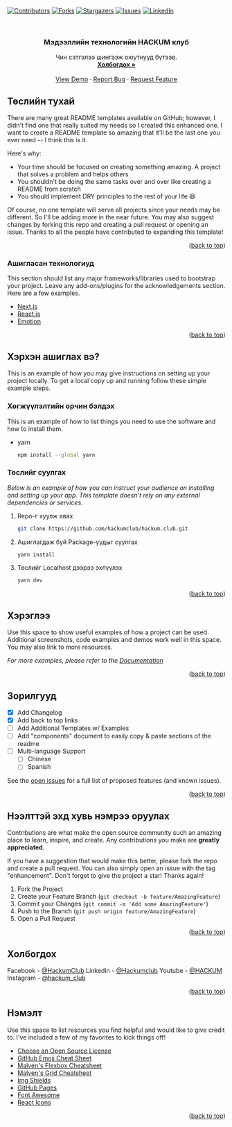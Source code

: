 <div id="top"></div>

[![Contributors][contributors-shield]][contributors-url]
[![Forks][forks-shield]][forks-url]
[![Stargazers][stars-shield]][stars-url]
[![Issues][issues-shield]][issues-url]
[![LinkedIn][linkedin-shield]][linkedin-url]



<!-- PROJECT LOGO -->
<br />
<div align="center">
  <!-- <a href="https://github.com/hackumclub/hackum.club">
    <img src="images/logo.png" alt="Logo" width="80" height="80">
  </a> -->

  <h3 align="center">Мэдээллийн технологийн HACKUM клуб</h3>

  <p align="center">
    Чин сэтгэлээ шингээж оюутнууд бүтээв.
    <br />
    <a href="https://www.facebook.com/HackumClub"><strong>Холбогдох »</strong></a>
    <br />
    <br />
    <a href="https://hackum.club">View Demo</a>
    ·
    <a href="https://github.com/hackumclub/hackum.club/issues">Report Bug</a>
    ·
    <a href="https://github.com/hackumclub/hackum.club/issues">Request Feature</a>
  </p>
</div>



<!-- TABLE OF CONTENTS -->
<!-- <details>
  <summary>Table of Contents</summary>
  <ol>
    <li>
      <a href="#about-the-project">About The Project</a>
      <ul>
        <li><a href="#built-with">Built With</a></li>
      </ul>
    </li>
    <li>
      <a href="#getting-started">Getting Started</a>
      <ul>
        <li><a href="#prerequisites">Prerequisites</a></li>
        <li><a href="#installation">Installation</a></li>
      </ul>
    </li>
    <li><a href="#usage">Usage</a></li>
    <li><a href="#roadmap">Roadmap</a></li>
    <li><a href="#contributing">Contributing</a></li>
    <li><a href="#license">License</a></li>
    <li><a href="#contact">Contact</a></li>
    <li><a href="#acknowledgments">Acknowledgments</a></li>
  </ol>
</details> -->



<!-- ABOUT THE PROJECT -->
## Төслийн тухай

There are many great README templates available on GitHub; however, I didn't find one that really suited my needs so I created this enhanced one. I want to create a README template so amazing that it'll be the last one you ever need -- I think this is it.

Here's why:
* Your time should be focused on creating something amazing. A project that solves a problem and helps others
* You shouldn't be doing the same tasks over and over like creating a README from scratch
* You should implement DRY principles to the rest of your life :smile:

Of course, no one template will serve all projects since your needs may be different. So I'll be adding more in the near future. You may also suggest changes by forking this repo and creating a pull request or opening an issue. Thanks to all the people have contributed to expanding this template!

<p align="right">(<a href="#top">back to top</a>)</p>



### Ашигласан технологиуд

This section should list any major frameworks/libraries used to bootstrap your project. Leave any add-ons/plugins for the acknowledgements section. Here are a few examples.

* [Next.js](https://nextjs.org/)
* [React.js](https://reactjs.org/)
* [Emotion](https://emotion.sh/docs/introduction)

<p align="right">(<a href="#top">back to top</a>)</p>



<!-- GETTING STARTED -->
## Хэрхэн ашиглах вэ?

This is an example of how you may give instructions on setting up your project locally.
To get a local copy up and running follow these simple example steps.

### Хөгжүүлэлтийн орчин бэлдэх

This is an example of how to list things you need to use the software and how to install them.
* yarn
  ```sh
  npm install --global yarn
  ```

### Төслийг суулгах

_Below is an example of how you can instruct your audience on installing and setting up your app. This template doesn't rely on any external dependencies or services._

1. Repo-г хуулж авах
   ```sh
   git clone https://github.com/hackumclub/hackum.club.git
   ```
2. Ашиглагдаж буй Package-уудыг суулгах
   ```sh
   yarn install
   ```
3. Төслийг Localhost дээрээ эхлүүлэх
    ```sh
    yarn dev
    ```

<p align="right">(<a href="#top">back to top</a>)</p>



<!-- USAGE EXAMPLES -->
## Хэрэглээ

Use this space to show useful examples of how a project can be used. Additional screenshots, code examples and demos work well in this space. You may also link to more resources.

_For more examples, please refer to the [Documentation](https://example.com)_

<p align="right">(<a href="#top">back to top</a>)</p>



<!-- ROADMAP -->
## Зорилгууд

- [x] Add Changelog
- [x] Add back to top links
- [ ] Add Additional Templates w/ Examples
- [ ] Add "components" document to easily copy & paste sections of the readme
- [ ] Multi-language Support
    - [ ] Chinese
    - [ ] Spanish

See the [open issues](https://github.com/hackumclub/hackum.club/issues) for a full list of proposed features (and known issues).

<p align="right">(<a href="#top">back to top</a>)</p>



<!-- CONTRIBUTING -->
## Нээлттэй эхд хувь нэмрээ оруулах

Contributions are what make the open source community such an amazing place to learn, inspire, and create. Any contributions you make are **greatly appreciated**.

If you have a suggestion that would make this better, please fork the repo and create a pull request. You can also simply open an issue with the tag "enhancement".
Don't forget to give the project a star! Thanks again!

1. Fork the Project
2. Create your Feature Branch (`git checkout -b feature/AmazingFeature`)
3. Commit your Changes (`git commit -m 'Add some AmazingFeature'`)
4. Push to the Branch (`git push origin feature/AmazingFeature`)
5. Open a Pull Request

<p align="right">(<a href="#top">back to top</a>)</p>



<!-- LICENSE -->
<!-- ## License

Distributed under the MIT License. See `LICENSE.txt` for more information.

<p align="right">(<a href="#top">back to top</a>)</p> -->



<!-- CONTACT -->
## Холбогдох

Facebook - [@HackumClub](https://www.facebook.com/HackumClub)
Linkedin - [@Hackumclub](linkedin.com/company/79154038/)
Youtube - [@HACKUM](https://www.youtube.com/c/HACKUM)
Instagram - [@hackum_club](https://www.instagram.com/hackum_club/)

<p align="right">(<a href="#top">back to top</a>)</p>



<!-- ACKNOWLEDGMENTS -->
##  Нэмэлт

Use this space to list resources you find helpful and would like to give credit to. I've included a few of my favorites to kick things off!

* [Choose an Open Source License](https://choosealicense.com)
* [GitHub Emoji Cheat Sheet](https://www.webpagefx.com/tools/emoji-cheat-sheet)
* [Malven's Flexbox Cheatsheet](https://flexbox.malven.co/)
* [Malven's Grid Cheatsheet](https://grid.malven.co/)
* [Img Shields](https://shields.io)
* [GitHub Pages](https://pages.github.com)
* [Font Awesome](https://fontawesome.com)
* [React Icons](https://react-icons.github.io/react-icons/search)

<p align="right">(<a href="#top">back to top</a>)</p>



<!-- MARKDOWN LINKS & IMAGES -->
<!-- https://www.markdownguide.org/basic-syntax/#reference-style-links -->
[contributors-shield]: https://img.shields.io/github/contributors/hackumclub/hackum.club.svg?style=for-the-badge
[contributors-url]: https://github.com/hackumclub/hackum.club/graphs/contributors
[forks-shield]: https://img.shields.io/github/forks/hackumclub/hackum.club.svg?style=for-the-badge
[forks-url]: https://github.com/hackumclub/hackum.club/network/members
[stars-shield]: https://img.shields.io/github/stars/hackumclub/hackum.club.svg?style=for-the-badge
[stars-url]: https://github.com/hackumclub/hackum.club/stargazers
[issues-shield]: https://img.shields.io/github/issues/hackumclub/hackum.club.svg?style=for-the-badge
[issues-url]: https://github.com/hackumclub/hackum.club/issues
[license-shield]: https://img.shields.io/github/license/hackumclub/hackum.club.svg?style=for-the-badge
[license-url]: https://github.com/hackumclub/hackum.club/blob/master/LICENSE.txt
[linkedin-shield]: https://img.shields.io/badge/-LinkedIn-black.svg?style=for-the-badge&logo=linkedin&colorB=555
[linkedin-url]: https://www.linkedin.com/company/79154038
[product-screenshot]: images/screenshot.png